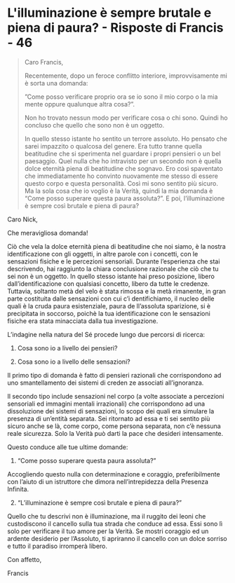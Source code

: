 # L'illuminazione è sempre brutale e piena di paura? - Risposte di Francis - 46

>Caro Francis,
>
>Recentemente, dopo un feroce conflitto interiore, improvvisamente mi è sorta una domanda:
>
>”Come posso verificare proprio ora se io sono il mio corpo o la mia mente oppure qualunque altra cosa?”.
>
>Non ho trovato nessun modo per verificare cosa o chi sono. Quindi ho concluso che quello che sono non è un oggetto.
>
>In quello stesso istante ho sentito un terrore assoluto. Ho pensato che sarei impazzito o qualcosa del genere. Era tutto tranne quella beatitudine che si sperimenta nel guardare i propri pensieri o un bel paesaggio. Quel nulla che ho intravisto per un secondo non è quella dolce eternità piena di beatitudine che sognavo. Ero così spaventato che immediatamente ho convinto nuovamente me stesso di essere questo corpo e questa personalità. Così mi sono sentito più sicuro. Ma la sola cosa che io voglio è la Verità, quindi la mia domanda è “Come posso superare questa paura assoluta?”. E poi, l’illuminazione è sempre così brutale e piena di paura?

Caro Nick,

Che meravigliosa domanda!

Ciò che vela la dolce eternità piena di beatitudine che noi siamo, è la nostra identificazione con gli oggetti, in altre parole con i concetti, con le sensazioni fisiche e le percezioni sensoriali. Durante l’esperienza che stai descrivendo, hai raggiunto la chiara conclusione razionale che ciò che tu sei non è un oggetto. In quello stesso istante hai preso posizione, libero dall’identificazione con qualsiasi concetto, libero da tutte le credenze. Tuttavia, soltanto metà del velo è stata rimossa e la metà rimanente, in gran parte costituita dalle sensazioni con cui c’i dentifichiamo, il nucleo delle quali è la cruda paura esistenziale, paura de ll’assoluta sparizione, si è precipitata in soccorso, poichè la tua identificazione con le sensazioni fisiche era stata minacciata dalla tua investigazione.

L’indagine nella natura del Sé procede lungo due percorsi di ricerca:

1. Cosa sono io a livello dei pensieri?

2. Cosa sono io a livello delle sensazioni?

Il primo tipo di domanda è fatto di pensieri razionali che corrispondono ad uno smantellamento dei sistemi di creden ze associati all’ignoranza.

Il secondo tipo include sensazioni nel corpo (a volte associate a percezioni sensoriali ed immagini mentali irrazionali) che corrispondono ad una dissoluzione dei sistemi di sensazioni, lo scopo dei quali era simulare la presenza di un’entità separata. Sei ritornato ad essa e ti sei sentito più sicuro anche se là, come corpo, come persona separata, non c’è nessuna reale sicurezza. Solo la Verità può darti la pace che desideri intensamente.

Questo conduce alle tue ultime domande:

1. “Come posso superare questa paura assoluta?”

Accogliendo questo nulla con determinazione e coraggio, preferibilmente con l’aiuto di un istruttore che dimora nell’intrepidezza della Presenza Infinita.

2. “L’illuminazione è sempre così brutale e piena di paura?”

Quello che tu descrivi non è illuminazione, ma il ruggito dei leoni che custodiscono il cancello sulla tua strada che conduce ad essa. Essi sono lì solo per verificare il tuo amore per la Verità. Se mostri coraggio ed un ardente desiderio per l’Assoluto, ti apriranno il cancello con un dolce sorriso e tutto il paradiso irromperà libero.

Con affetto,

Francis
